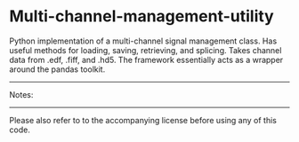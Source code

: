 Multi-channel-management-utility
================================

Python implementation of a multi-channel signal management class. Has useful methods for loading, saving, retrieving, and splicing. Takes channel data from .edf, .fiff, and .hd5. The framework essentially acts as a wrapper around the pandas toolkit.

---------------------------------------

Notes:


----------------------------------------

Please also refer to to the accompanying license before using any of this code.
